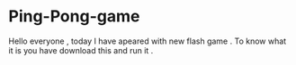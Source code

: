# Ping-Pong-game
Hello everyone , today I have apeared with new flash game . To know what it is you have download this and run it .
